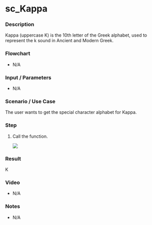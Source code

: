 ﻿# sc_Kappa

### Description

Kappa (uppercase Κ) is the 10th letter of the Greek alphabet, used to represent the k sound in Ancient and Modern Greek.

### Flowchart

- N/A 

### Input / Parameters

- N/A

### Scenario / Use Case

The user wants to get the special character alphabet for Kappa.

### Step

1. Call the function.
    
   ![](../../../../document/function/SpecialCharacter/sc_Kappa/sc_Kappa-step-1.png?raw=true)
 
### Result

Κ
 
### Video

- N/A

<!--[![Video](http://i.imgur.com/Ot5DWAW.png)](https://youtu.be/StTqXEQ2l-Y?t=35s)-->

### Notes

- N/A
